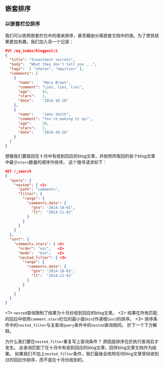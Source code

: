 ## 嵌套排序
### 以嵌套栏位排序

我们可以依照嵌套栏位中的值来排序，甚至藉由分离嵌套文档中的值。为了使其结果更加有趣，我们加入另一个记录：

```json
PUT /my_index/blogpost/2
{
  "title": "Investment secrets",
  "body":  "What they don't tell you ...",
  "tags":  [ "shares", "equities" ],
  "comments": [
    {
      "name":    "Mary Brown",
      "comment": "Lies, lies, lies",
      "age":     42,
      "stars":   1,
      "date":    "2014-10-18"
    },
    {
      "name":    "John Smith",
      "comment": "You're making it up!",
      "age":     28,
      "stars":   2,
      "date":    "2014-10-16"
    }
  ]
}
```

想像我们要取回在十月中有收到回应的blog文章，并依照所取回的各个blog文章中最少`stars`数量的顺序作排序。
这个搜寻请求如下：

```json
GET /_search
{
  "query": {
    "nested": { <1>
      "path": "comments",
      "filter": {
        "range": {
          "comments.date": {
            "gte": "2014-10-01",
            "lt":  "2014-11-01"
          }
        }
      }
    }
  },
  "sort": {
    "comments.stars": { <2>
      "order": "asc",   <2>
      "mode":  "min",   <2>
      "nested_filter": { <3>
        "range": {
          "comments.date": {
            "gte": "2014-10-01",
            "lt":  "2014-11-01"
          }
        }
      }
    }
  }
}
```
<1> `nested`查询限制了结果为十月份收到回应的blog文章。
<2> 结果在所有匹配的回应中依照`comment.stars`栏位的最小值(`min`)作递增(`asc`)的排序。
<3> 排序条件中的`nested_filter`与主查询`query`条件中的`nested`查询相同。 於下一个下方解释。

为什么我们要在`nested_filter`重复写上查询条件？ 原因是排序在於执行查询后才发生。
此查询匹配了在十月中有收到回应的blog文章，回传blog文章文档作为结果。
如果我们不加上`nested_filter`条件，我们最後会依照任何blog文章曾经收到过的回应作排序，而不是在十月份收到的。

